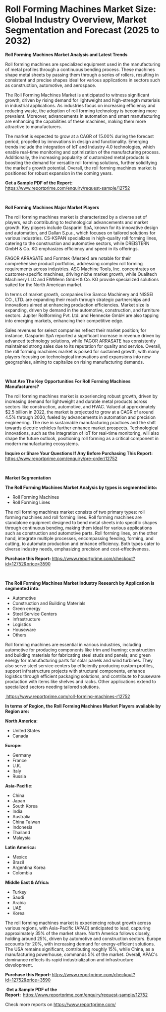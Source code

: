 <p><h1>Roll Forming Machines Market Size: Global Industry Overview, Market Segmentation and Forecast (2025 to 2032)</h1></p><p><strong>Roll Forming Machines Market Analysis and Latest Trends</strong></p>
<p><p>Roll forming machines are specialized equipment used in the manufacturing of metal profiles through a continuous bending process. These machines shape metal sheets by passing them through a series of rollers, resulting in consistent and precise shapes ideal for various applications in sectors such as construction, automotive, and aerospace.</p><p>The Roll Forming Machines Market is anticipated to witness significant growth, driven by rising demand for lightweight and high-strength materials in industrial applications. As industries focus on increasing efficiency and reducing waste, the adoption of roll forming technology is becoming more prevalent. Moreover, advancements in automation and smart manufacturing are enhancing the capabilities of these machines, making them more attractive to manufacturers.</p><p>The market is expected to grow at a CAGR of 15.00% during the forecast period, propelled by innovations in design and functionality. Emerging trends include the integration of IoT and Industry 4.0 technologies, which enable real-time monitoring and optimization of the manufacturing process. Additionally, the increasing popularity of customized metal products is boosting the demand for versatile roll forming solutions, further solidifying the market's growth potential. Overall, the roll forming machines market is positioned for robust expansion in the coming years.</p></p>
<p><strong>Get a Sample PDF of the Report:&nbsp;</strong> <a href="https://www.reportprime.com/enquiry/request-sample/12752?utm_campaign=3547&utm_medium=2&utm_source=Github&utm_content=ia&utm_term=19032025&utm_id=roll-forming-machines">https://www.reportprime.com/enquiry/request-sample/12752</a></p>
<p>&nbsp;</p>
<p><strong>Roll Forming Machines Major Market Players</strong></p>
<p><p>The roll forming machines market is characterized by a diverse set of players, each contributing to technological advancements and market growth. Key players include Gasparini SpA, known for its innovative design and automation, and Dallan S.p.a., which focuses on tailored solutions for various industries. CS-KSPAN specializes in high-quality roll forming lines, catering to the construction and automotive sectors, while DREISTERN GmbH & Co. KG emphasizes efficiency and speed in its offerings.</p><p>FAGOR ARRASATE and Formtek (Mestek) are notable for their comprehensive product portfolios, addressing complex roll forming requirements across industries. ASC Machine Tools, Inc. concentrates on customer-specific machines, driving niche market growth, while Qualitech Machinery LLC and EWMenn GmbH & Co. KG provide specialized solutions suited for the North American market.</p><p>In terms of market growth, companies like Samco Machinery and NISSEI CO., LTD. are expanding their reach through strategic partnerships and innovations aimed at enhancing production efficiencies. Market size is expanding, driven by demand in the automotive, construction, and furniture sectors. Jupiter Rollforming Pvt. Ltd. and Hennecke GmbH are also tapping into emerging markets, enhancing their competitive edge.</p><p>Sales revenues for select companies reflect their market position; for instance, Gasparini SpA reported a significant increase in revenue driven by advanced technology solutions, while FAGOR ARRASATE has consistently maintained strong sales due to its reputation for quality and service. Overall, the roll forming machines market is poised for sustained growth, with many players focusing on technological innovations and expansions into new geographies, aiming to capitalize on rising manufacturing demands.</p></p>
<p>&nbsp;</p>
<p><strong>What Are The Key Opportunities For Roll Forming Machines Manufacturers?</strong></p>
<p><p>The roll forming machines market is experiencing robust growth, driven by increasing demand for lightweight and durable metal products across sectors like construction, automotive, and HVAC. Valued at approximately $2.5 billion in 2022, the market is projected to grow at a CAGR of around 4.5% through 2030, fueled by advancements in automation and precision engineering. The rise in sustainable manufacturing practices and the shift towards electric vehicles further enhance market prospects. Technological innovations, such as the integration of IoT for real-time monitoring, will also shape the future outlook, positioning roll forming as a critical component in modern manufacturing ecosystems.</p></p>
<p><strong>Inquire or Share Your Questions If Any Before Purchasing This Report:</strong> <a href="https://www.reportprime.com/enquiry/pre-order/12752?utm_campaign=3547&utm_medium=2&utm_source=Github&utm_content=ia&utm_term=19032025&utm_id=roll-forming-machines">https://www.reportprime.com/enquiry/pre-order/12752</a></p>
<p>&nbsp;</p>
<p><strong>Market Segmentation</strong></p>
<p><strong>The Roll Forming Machines Market Analysis by types is segmented into:</strong></p>
<p><ul><li>Roll Forming Machines</li><li>Roll Forming Lines</li></ul></p>
<p><p>The roll forming machines market consists of two primary types: roll forming machines and roll forming lines. Roll forming machines are standalone equipment designed to bend metal sheets into specific shapes through continuous bending, making them ideal for various applications such as construction and automotive parts. Roll forming lines, on the other hand, integrate multiple processes, encompassing feeding, forming, and cutting, to automate production and enhance efficiency. Both types cater to diverse industry needs, emphasizing precision and cost-effectiveness.</p></p>
<p><strong>Purchase this Report:&nbsp;</strong><a href="https://www.reportprime.com/checkout?id=12752&price=3590&utm_campaign=3547&utm_medium=2&utm_source=Github&utm_content=ia&utm_term=19032025&utm_id=roll-forming-machines">https://www.reportprime.com/checkout?id=12752&price=3590</a></p>
<p>&nbsp;</p>
<p><strong>The Roll Forming Machines Market Industry Research by Application is segmented into:</strong></p>
<p><ul><li>Automotive</li><li>Construction and Building Materials</li><li>Green energy</li><li>Steel Service Centers</li><li>Infrastructure</li><li>Logistics</li><li>Houseware</li><li>Others</li></ul></p>
<p><p>Roll forming machines are essential in various industries, including automotive for producing components like trim and framing; construction and building materials for fabricating steel studs and panels; and green energy for manufacturing parts for solar panels and wind turbines. They also serve steel service centers by efficiently producing custom profiles, support infrastructure projects with structural components, enhance logistics through efficient packaging solutions, and contribute to houseware production with items like shelves and racks. Other applications extend to specialized sectors needing tailored solutions.</p></p>
<p><a href="https://www.reportprime.com/roll-forming-machines-r12752?utm_campaign=3547&utm_medium=2&utm_source=Github&utm_content=ia&utm_term=19032025&utm_id=roll-forming-machines">&nbsp;https://www.reportprime.com/roll-forming-machines-r12752</a></p>
<p><strong>In terms of Region, the Roll Forming Machines Market Players available by Region are:</strong></p>
<p>
    <p> <strong> North America: </strong>
        <ul>
            <li>United States</li>
            <li>Canada</li>
        </ul>
        </p> 
    <p> <strong> Europe: </strong>
        <ul>
            <li>Germany</li>
            <li>France</li>
            <li>U.K.</li>
            <li>Italy</li>
            <li>Russia</li>
        </ul>
        </p> 
    <p> <strong> Asia-Pacific: </strong>
        <ul>
            <li>China</li>
            <li>Japan</li>
            <li>South Korea</li>
            <li>India</li>
            <li>Australia</li>
            <li>China Taiwan</li>
            <li>Indonesia</li>
            <li>Thailand</li>
            <li>Malaysia</li>
        </ul>
        </p> 
    <p> <strong> Latin America: </strong>
        <ul>
            <li>Mexico</li>
            <li>Brazil</li>
            <li>Argentina Korea</li>
            <li>Colombia</li>
        </ul>
        </p> 
    <p> <strong> Middle East & Africa: </strong>
        <ul>
            <li>Turkey</li>
            <li>Saudi</li>
            <li>Arabia</li>
            <li>UAE</li>
            <li>Korea</li>
        </ul>
    </p>
    </p>
<p><p>The roll forming machines market is experiencing robust growth across various regions, with Asia-Pacific (APAC) anticipated to lead, capturing approximately 35% of the market share. North America follows closely, holding around 25%, driven by automotive and construction sectors. Europe accounts for 20%, with increasing demand for energy-efficient solutions. The USA remains significant, contributing roughly 15%, while China, as a manufacturing powerhouse, commands 5% of the market. Overall, APAC's dominance reflects its rapid industrialization and infrastructure development.</p></p>
<p><strong>Purchase this Report: </strong><a href="https://www.reportprime.com/checkout?id=12752&price=3590&utm_campaign=3547&utm_medium=2&utm_source=Github&utm_content=ia&utm_term=19032025&utm_id=roll-forming-machines">https://www.reportprime.com/checkout?id=12752&price=3590</a></p>
<p>&nbsp;<strong>Get a Sample PDF of the Report:&nbsp;&nbsp;</strong><a href="https://www.reportprime.com/enquiry/request-sample/12752?utm_campaign=3547&utm_medium=2&utm_source=Github&utm_content=ia&utm_term=19032025&utm_id=roll-forming-machines">https://www.reportprime.com/enquiry/request-sample/12752</a></p>
<p><strong></strong></p>
<p>Check more reports on <a href="https://www.reportprime.com/?utm_campaign=3547&utm_medium=2&utm_source=Github&utm_content=ia&utm_term=19032025&utm_id=roll-forming-machines">https://www.reportprime.com/</a></p>